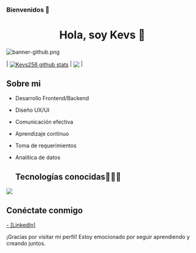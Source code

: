 ### Bienvenidos 👋
<!-- titulo-->
<div align="center">
<h1 align="center">Hola, soy Kevs 👋</h1>
</div>

<!-- banner-->
<img src="https://tinypic.host/images/2024/01/03/banner-github.png" alt="banner-github.png" border="0">

<!-- stats (deben mejorar :C)-->
| <a href="https://github.com/Kevs256/github-readme-stats"><img align="center" src="https://github-readme-stats.vercel.app/api?username=Kevs256&show_icons=true&include_all_commits=true&theme=dark&hide_border=true" alt="Kevs256 github stats" /></a> | <a href="https://github.com/Kevs256/github-readme-stats"><img align="center" src="https://github-readme-stats.vercel.app/api/top-langs/?username=Kevs256&layout=compact&theme=dark&hide_border=true" /></a> |

<!-- stats (deben mejorar :C)-->
## Sobre mi

- Desarrollo Frontend/Backend
- Diseño UX/UI
- Comunicación efectiva
- Aprendizaje continuo
- Toma de requerimientos
- Analitica de datos

  <h2 >Tecnologías conocidas👨🏻‍💻</h2>
<!--tech stack icons-->
<p align="left">
  <a href="https://skillicons.dev">
    <img src="https://skillicons.dev/icons?i=java,dart,flutter,react,tailwind,vite,py,go,css,html,js,nodejs,sequelize,nestjs,ts,mysql,mongodb,sqlite,postgres,git,github,docker,nginx,gcp,materialui,postman,eclipse,vscode,bash,linux,ai,figma,xd,cs,discord,express,flask,vscode&perline=18"/>
  </a>
</p>

## Conéctate conmigo
<a href="www.linkedin.com/in/kevin-quintanab">- [LinkedIn]</a>

¡Gracias por visitar mi perfil! Estoy emocionado por seguir aprendiendo y creando juntos.
<!--
**Kevs256/Kevs256** is a ✨ _special_ ✨ repository because its `README.md` (this file) appears on your GitHub profile.

Here are some ideas to get you started:

- 🔭 I’m currently working on ...
- 🌱 I’m currently learning ...
- 👯 I’m looking to collaborate on ...
- 🤔 I’m looking for help with ...
- 💬 Ask me about ...
- 📫 How to reach me: ...
- 😄 Pronouns: ...
- ⚡ Fun fact: ...
-->
